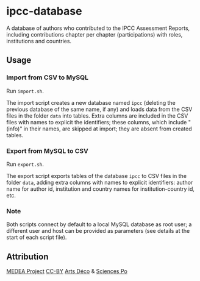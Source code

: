 ipcc-database
=============

A database of authors who contributed to the IPCC Assessment Reports,
including contributions chapter per chapter (participations) with roles,
institutions and countries.

## Usage

### Import from CSV to MySQL

Run `import.sh`.

The import script creates a new database named `ipcc` (deleting
the previous database of the same name, if any) and loads data
from the CSV files in the folder `data` into tables. Extra columns
are included in the CSV files with names to explicit the identifiers;
these columns, which include "(info)" in their names, are skipped
at import; they are absent from created tables.

### Export from MySQL to CSV

Run `export.sh`.

The export script exports tables of the database `ipcc` to CSV files
in the folder `data`, adding extra columns with names to explicit
identifiers: author name for author id, institution and country names
for institution-country id, etc.

### Note

Both scripts connect by default to a local MySQL database
as root user; a different user and host can be provided as
parameters (see details at the start of each script file).

## Attribution

[MEDEA Project][MEDEA]
[CC-BY][] [Arts Déco][Arts Deco] & [Sciences Po][Medialab]

[MEDEA]: http://www.projetmedea.fr/
[CC-BY]: https://creativecommons.org/licenses/by/4.0/
         "Creative Commons Attribution 4.0 International"
[Arts Deco]: http://www.ensad.fr/en
             "École Nationale Supérieure des Arts Décoratifs"
[Medialab]: http://www.medialab.sciences-po.fr/
               "Sciences Po Médialab"
